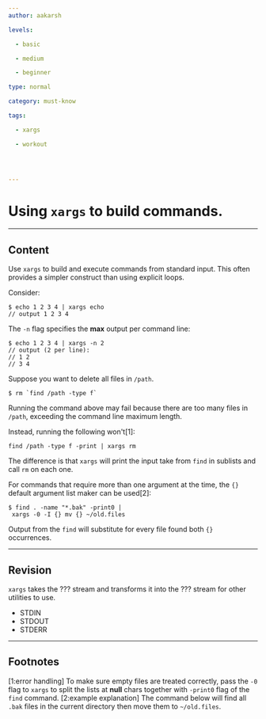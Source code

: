 ```yaml
---
author: aakarsh

levels:

  - basic

  - medium

  - beginner

type: normal

category: must-know

tags:

  - xargs

  - workout




---
```


# Using `xargs` to build commands.

---
## Content

Use `xargs` to build and execute commands
from standard input. This often provides a simpler construct than using explicit loops.

Consider:

```
$ echo 1 2 3 4 | xargs echo
// output 1 2 3 4
```
The `-n` flag specifies the **max** output per command line:
```
$ echo 1 2 3 4 | xargs -n 2
// output (2 per line):
// 1 2
// 3 4
```
Suppose you want to delete all files in `/path`.
```
$ rm `find /path -type f`
```
Running the command above may fail because there are too many files in `/path`, exceeding the command line maximum length.

Instead, running the following won't[1]:
```
find /path -type f -print | xargs rm
```
The difference is that `xargs` will print the input take from `find` in sublists and call `rm` on each one.

For commands that require more than one argument at the time, the `{}` default argument list maker can be used[2]:
```
$ find . -name "*.bak" -print0 |
 xargs -0 -I {} mv {} ~/old.files

```
Output from the `find` will substitute for every file found both `{}` occurrences.

---
## Revision

`xargs` takes the ??? stream and transforms it into the ??? stream for other utilities to use.

* STDIN
* STDOUT
* STDERR

---
## Footnotes
[1:error handling]
To make sure empty files are treated correctly, pass the `-0` flag to `xargs` to split the lists at **null** chars together with `-print0` flag of the `find` command.
[2:example explanation]
The command below will find all `.bak` files in the current directory then move them to `~/old.files`.
